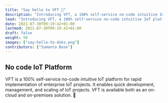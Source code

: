 ```yaml
---
title: "Say hello to VFT 👋"
description: "Introducing VFT, a 100% self-service no-code intuitive IoT platform for rapid implementation of enterprise IoT projects."
lead: "Introducing VFT, a 100% self-service no-code intuitive IoT platform for rapid implementation of enterprise IoT projects."
date: 2021-07-30T09:19:42+01:00
lastmod: 2021-07-30T09:19:42+01:00
draft: false
weight: 50
images: ["say-hello-to-doks.png"]
contributors: ["Sumanta Bose"]
---
```


## No code IoT Platform

VFT is a 100% self-service no-code intuitive IoT platform for rapid implementation of enterprise IoT projects. It enables quick development, management, and scaling of IoT projects. VFT is available both as an on-cloud and on-premises solution. 💚
